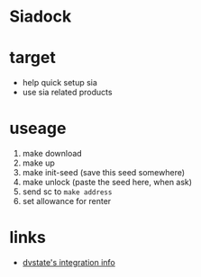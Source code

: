 # Siadock


# target

* help quick setup sia
* use sia related products


# useage

1. make download
2. make up
3. make init-seed (save this seed somewhere)
4. make unlock (paste the seed here, when ask)
5. send sc to `make address`
6. set allowance for renter

# links

* [dvstate's integration info](https://github.com/dvstate/minio/tree/master)